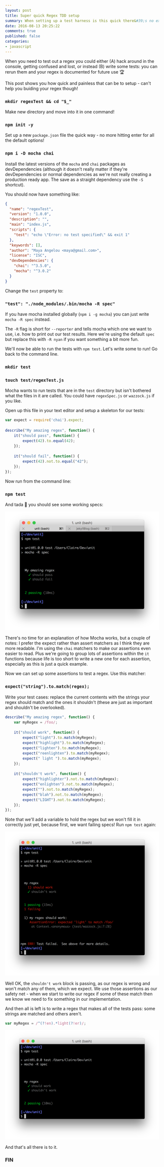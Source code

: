 ```yaml
---
layout: post
title: Super quick Regex TDD setup
summary: When setting up a test harness is this quick there&#39;s no excuse for not doing TDD. Plus regexes!
date: 2016-08-13 20:25:22
comments: true
published: false
categories:
- javascript
---
```


When you need to test out a regex you could either (A) hack around in the console, getting confused and lost, or instead (B) write some tests: you can rerun them and your regex is documented for future use 🏆

This post shows you how quick and painless that can be to setup - can't help you buiding your regex though!

### `mkdir regexTest && cd "$_"`

Make new directory and move into it in one command!

### `npm init -y`

Set up a new `package.json` file the quick way - no more hitting enter for all the default options!

### `npm i -D mocha chai`

Install the latest versions of the `mocha` and `chai` packages as devDependencies (although it doesn't really matter if they're devDependencies or normal dependencies as we're not really creating a  production ready app. The save as a straight dependency use the `-S` shortcut).

You should now have something like:

```json
{
  "name": "regexTest",
  "version": "1.0.0",
  "description": "",
  "main": "index.js",
  "scripts": {
    "test": "echo \"Error: no test specified\" && exit 1"
  },
  "keywords": [],
  "author": "Maya Angelou <maya@gmail.com>",
  "license": "ISC",
  "devDependencies": {
    "chai": "^3.5.0",
    "mocha": "^3.0.2"
  }
}
```

Change the `test` property to:

### `"test": "./node_modules/.bin/mocha -R spec"`

If you have mocha installed globally (`npm i -g mocha`) you can just write `mocha -R spec` instead.

The `-R` flag is short for `--reporter` and tells mocha which one we want to use, i.e. how to print out our test results. Here we're using the default `spec` but replace this with `-R nyan` if you want something a bit more fun.

We'll now be able to run the tests with `npm test`. Let's write some to run! Go back to the command line.

### `mkdir test`

### `touch test/regexTest.js`

Mocha wants to run tests that are in the `test` directory but isn't bothered what the files in it are called. You could have `regexSpec.js` or `wazzock.js` if you like.

Open up this file in your text editor and setup a skeleton for our tests:

```javascript
var expect = require('chai').expect;

describe("My amazing regex", function() {
    it("should pass", function() {
        expect(42).to.equal(42);
    });
    
    it("should fail", function() {
        expect(42).not.to.equal("42");
    });
});
```

Now run from the command line:

### `npm test`

And tada :tada: you should see some working specs:

![My First Specs](/assets/firstspecs.png)


There's no time for an explanation of how Mocha works, but a couple of notes: I prefer the expect rather than assert matchers as I think they are more readable. I'm using the `chai` matchers to make our assertions even easier to read. Plus we're going to group lots of assertions within the `it` functions because life is too short to write a new one for each assertion, especially as this is just a quick example.

Now we can set up some assertions to test a regex. Use this matcher:

### `expect("string").to.match(regex);`

Write your test cases: replace the current contents with the strings your regex should match and the ones it shouldn't (these are just as important and shouldn't be overlooked).

```javascript
describe("My amazing regex", function() {
    var myRegex = /foo/;

    it("should work", function() {
        expect("light").to.match(myRegex);
        expect("highlight").to.match(myRegex);
        expect("lighten").to.match(myRegex);
        expect("reenlighten").to.match(myRegex);
        expect(" light ").to.match(myRegex);
    });

    it("shouldn't work", function() {
        expect("highlighter").not.to.match(myRegex);
        expect("enlighten").not.to.match(myRegex);
        expect("").not.to.match(myRegex);
        expect("blah").not.to.match(myRegex);
        expect("LIGHT").not.to.match(myRegex);
    });
});
```

Note that we'll add a variable to hold the regex but we won't fill it in correctly just yet, because first, we want failing specs! Run `npm test` again:

![My First Specs](/assets/failingspecs.png)

Well OK, the `shouldn't work` block is passing, as our regex is wrong and won't match any of them, which we expect. We use those assertions as our safety net - when we start to write our regex if some of these match then we know we need to fix something in our implementation.

And then all is left is to write a regex that makes all of the tests pass: some strings are matched and others aren't.

```javascript
var myRegex = /^(?!en).*light(?!er)/;
```

![My First Specs](/assets/passingspecs.png)

And that's all there is to it.

### FIN
